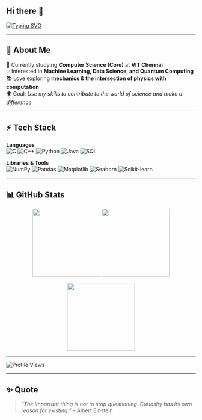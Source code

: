 ## Hi there 👋

<!-- Typing effect header -->
[![Typing SVG](https://readme-typing-svg.demolab.com?font=Fira+Code&size=24&pause=1000&color=00F700&center=true&vCenter=true&width=1000&lines=Hi+there+👋,+I'm+Ibhan;CSE+Core+Student+@+VIT+Chennai;Machine+Learning+%7C+Quantum+Computing+Enthusiast;Aspiring+Researcher+%26+Innovator)](https://git.io/typing-svg)

---

## 🌌 About Me
🔭 Currently studying **Computer Science (Core)** at **VIT Chennai**  
💡 Interested in **Machine Learning, Data Science, and Quantum Computing**  
📚 Love exploring **mechanics & the intersection of physics with computation**  
🌍 Goal: *Use my skills to contribute to the world of science and make a difference*  

---

## ⚡ Tech Stack
**Languages**  
![C](https://img.shields.io/badge/C-00599C?logo=c&logoColor=white)
![C++](https://img.shields.io/badge/C++-00599C?logo=cplusplus&logoColor=white)
![Python](https://img.shields.io/badge/Python-3776AB?logo=python&logoColor=white)
![Java](https://img.shields.io/badge/Java-ED8B00?logo=java&logoColor=white)
![SQL](https://img.shields.io/badge/SQL-4479A1?logo=database&logoColor=white)

**Libraries & Tools**  
![NumPy](https://img.shields.io/badge/Numpy-013243?logo=numpy&logoColor=white)
![Pandas](https://img.shields.io/badge/Pandas-150458?logo=pandas&logoColor=white)
![Matplotlib](https://img.shields.io/badge/Matplotlib-ffffff?logo=plotly&logoColor=black)
![Seaborn](https://img.shields.io/badge/Seaborn-2E86C1?logo=python&logoColor=white)
![Scikit-learn](https://img.shields.io/badge/Scikit--learn-F7931E?logo=scikit-learn&logoColor=white)

---

## 📊 GitHub Stats
<p align="center">
  <img src="https://github-readme-stats.vercel.app/api?username=ivanho-git&show_icons=true&theme=radical" height="180" />
  <img src="https://github-readme-stats.vercel.app/api/top-langs/?username=ivanho-git&layout=compact&theme=radical" height="180" />
</p>

<p align="center">
  <img src="https://github-readme-streak-stats.herokuapp.com/?user=ivanho-git&theme=radical" height="180" />
</p>

---

![Profile Views](https://komarev.com/ghpvc/?username=ivanho-git&color=blue&style=flat)

---

## ✨ Quote
> *“The important thing is not to stop questioning. Curiosity has its own reason for existing.”* – Albert Einstein
<!--
**ivanho-git/ivanho-git** is a ✨ _special_ ✨ repository because its `README.md` (this file) appears on your GitHub profile.

Here are some ideas to get you started:

- 🔭 I’m currently working on ...
- 🌱 I’m currently learning ...
- 👯 I’m looking to collaborate on ...
- 🤔 I’m looking for help with ...
- 💬 Ask me about ...
- 📫 How to reach me: ...
- 😄 Pronouns: ...
- ⚡ Fun fact: ...
-->
